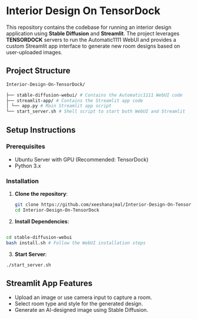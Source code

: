# Interior Design On TensorDock

This repository contains the codebase for running an interior design application using **Stable Diffusion** and **Streamlit**. The project leverages **TENSORDOCK** servers to run the Automatic1111 WebUI and provides a custom Streamlit app interface to generate new room designs based on user-uploaded images.

## Project Structure

```bash
Interior-Design-On-TensorDock/

├── stable-diffusion-webui/ # Contains the Automatic1111 WebUI code
├── streamlit-app/ # Contains the Streamlit app code
│ └── app.py # Main Streamlit app script
└── start_server.sh # Shell script to start both WebUI and Streamlit
```

## Setup Instructions

### Prerequisites
- Ubuntu Server with GPU (Recommended: TensorDock)
- Python 3.x

### Installation
1. **Clone the repository**:
   ```bash
   git clone https://github.com/xeeshanajmal/Interior-Design-On-TensorDock.git
   cd Interior-Design-On-TensorDock
   ```

2. **Install Dependencies**:

```bash

cd stable-diffusion-webui
bash install.sh # Follow the WebUI installation steps
```

3. **Start Server**:

```bash
./start_server.sh
```

## Streamlit App Features
- Upload an image or use camera input to capture a room.
- Select room type and style for the generated design.
- Generate an AI-designed image using Stable Diffusion.
